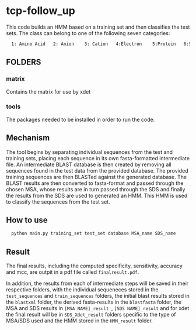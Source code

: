 # tcp-follow_up
This code builds an HMM based on a training set and then classifies the test sets. The class can belong to one of the following seven categories:
```bash
  1: Amino Acid   2: Anion    3: Cation   4:Electron    5:Protein   6:Sugar   7:Other
```
## FOLDERS

### matrix

Contains the matrix for use by xdet

### tools
The packages needed to be installed in order to run the code.

## Mechanism
The tool begins by separating individual sequences from the test and training sets, placing each sequence in its own fasta-formatted intermediate file. An intermediate BLAST database is then created by removing all sequences found in the test data from the provided database. The provided training sequences are then BLASTed against the generated database. The BLAST results are then converted to fasta-format and passed through the chosen MSA, whose results are in turn passed through the SDS and finally the results from the SDS are used to generated an HMM. This HMM is used to classify the sequences from the test set.

## How to use

```bash
  python main.py training_set test_set database MSA_name SDS_name
```

## Result
The final results, including the computed specificity, sensitivity, accuracy and mcc, are outpit in a pdf file called ```finalresult.pdf```.

In addition, the results from each of intermediate steps will be saved in their respective folders, with the individual sequeneces stored in the ```test_sequences``` and ```train_sequences``` folders, the initial blast results stored in the ```blastxml``` folder, the derived fasta-results in the ```blastfasta``` folder, the MSA and SDS results in ```[MSA NAME]_result ```, ```[SDS NAME]_result``` and for xdet the final result will be in ```SDS_Xdet_result``` folders specific to the type of MSA/SDS used and the HMM stored in the ```HMM_result``` folder.

  
